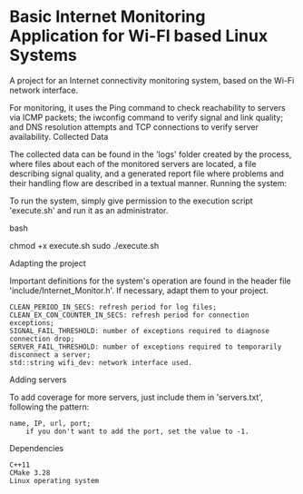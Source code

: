 # Basic Internet Monitoring Application for Wi-FI based Linux Systems

 A project for an Internet connectivity monitoring system, based on the Wi-Fi network interface.

For monitoring, it uses the Ping command to check reachability to servers via ICMP packets; the iwconfig command to verify signal and link quality; and DNS resolution attempts and TCP connections to verify server availability.
Collected Data

The collected data can be found in the 'logs' folder created by the process, where files about each of the monitored servers are located, a file describing signal quality, and a generated report file where problems and their handling flow are described in a textual manner.
Running the system:

To run the system, simply give permission to the execution script 'execute.sh' and run it as an administrator.

bash

chmod +x execute.sh
sudo ./execute.sh

Adapting the project

Important definitions for the system's operation are found in the header file 'include/Internet_Monitor.h'. If necessary, adapt them to your project.

    CLEAN_PERIOD_IN_SECS: refresh period for log files;
    CLEAN_EX_CON_COUNTER_IN_SECS: refresh period for connection exceptions;
    SIGNAL_FAIL_THRESHOLD: number of exceptions required to diagnose connection drop;
    SERVER_FAIL_THRESHOLD: number of exceptions required to temporarily disconnect a server;
    std::string wifi_dev: network interface used.

Adding servers

To add coverage for more servers, just include them in 'servers.txt', following the pattern:

    name, IP, url, port;
        if you don't want to add the port, set the value to -1.

Dependencies

    C++11
    CMake 3.28
    Linux operating system
